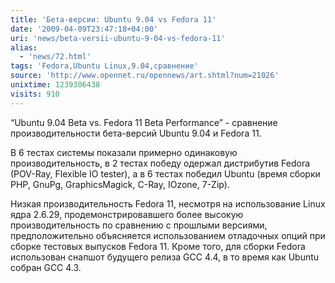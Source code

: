 ```yaml
---
title: 'Бета-версии: Ubuntu 9.04 vs Fedora 11'
date: '2009-04-09T23:47:18+04:00'
uri: 'news/beta-versii-ubuntu-9-04-vs-fedora-11'
alias: 
  - 'news/72.html'
tags: 'Fedora,Ubuntu Linux,9.04,сравнение'
source: 'http://www.opennet.ru/opennews/art.shtml?num=21026'
unixtime: 1239306438
visits: 910
---
```

“Ubuntu 9.04 Beta vs. Fedora 11 Beta Performance” - сравнение производительности бета-версий Ubuntu 9.04 и Fedora 11.

В 6 тестах системы показали примерно одинаковую производительность, в 2 тестах победу одержал дистрибутив Fedora (POV-Ray, Flexible IO tester), а в 6 тестах победил Ubuntu (время сборки PHP, GnuPg, GraphicsMagick, C-Ray, IOzone, 7-Zip).

Низкая производительность Fedora 11, несмотря на использование Linux ядра 2.6.29, продемонстрировавшего более высокую производительность по сравнению с прошлыми версиями, предположительно объясняется использованием отладочных опций при сборке тестовых выпусков Fedora 11. Кроме того, для сборки Fedora использован снапшот будущего релиза GCC 4.4, в то время как Ubuntu собран GCC 4.3.
